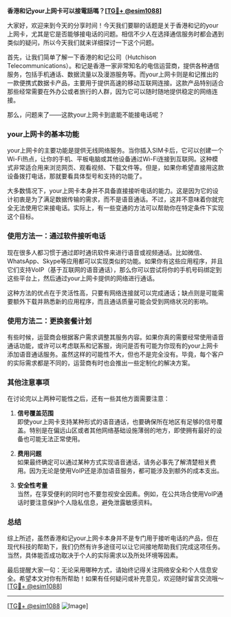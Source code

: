 **香港和记your上网卡可以接電話嗎？[[TG💪+ @esim1088](https://t.me/s/esim1088)]**

大家好，欢迎来到今天的分享时间！今天我们要聊的话题是关于香港和记的your上网卡，尤其是它是否能够接电话的问题。相信不少人在选择通信服务时都会遇到类似的疑问，所以今天我们就来详细探讨一下这个问题。

首先，让我们简单了解一下香港的和记公司（Hutchison Telecommunications）。和记是香港一家非常知名的电信运营商，提供各种通信服务，包括手机通话、数据流量以及漫游服务等。而your上网卡则是和记推出的一款便携式数据卡产品，主要用于提供高速的移动互联网连接。这款产品特别适合那些经常需要在外办公或者旅行的人群，因为它可以随时随地提供稳定的网络连接。

那么，问题来了——这款your上网卡到底能不能接电话呢？

### your上网卡的基本功能

your上网卡的主要功能是提供无线网络服务。当你插入SIM卡后，它可以创建一个Wi-Fi热点，让你的手机、平板电脑或其他设备通过Wi-Fi连接到互联网。这种模式非常适合用来浏览网页、观看视频、下载文件等。但是，如果你希望直接用这款设备拨打电话，那就要看具体型号和支持的功能了。

大多数情况下，your上网卡本身并不具备直接接听电话的能力。这是因为它的设计初衷是为了满足数据传输的需求，而不是语音通话。不过，这并不意味着你就完全无法使用它来接电话。实际上，有一些变通的方法可以帮助你在特定条件下实现这个目标。

### 使用方法一：通过软件接听电话

现在很多人都习惯于通过即时通讯软件来进行语音或视频通话。比如微信、WhatsApp、Skype等应用都可以实现类似的功能。如果你有这些应用程序，并且它们支持VoIP（基于互联网的语音通话），那么你可以尝试将你的手机号码绑定到这些平台上，然后通过your上网卡提供的网络进行通话。

这种方法的优点在于灵活性高，只要有网络连接就可以完成通话；缺点则是可能需要额外下载并熟悉新的应用程序，而且通话质量可能会受到网络状况的影响。

### 使用方法二：更换套餐计划

有些时候，运营商会根据客户需求调整其服务内容。如果你真的需要经常使用语音通话功能，或许可以考虑联系和记客服，询问是否有可能为你现有的your上网卡添加语音通话服务。虽然这样的可能性不大，但也不是完全没有。毕竟，每个客户的实际需求都是不同的，运营商有时也会推出一些定制化的解决方案。

### 其他注意事项

在讨论完以上两种可能性之后，还有一些其他方面需要注意：

1. **信号覆盖范围**  
   即使your上网卡支持某种形式的语音通话，也要确保所在地区有足够的信号覆盖。特别是在偏远山区或者其他网络基础设施薄弱的地方，即使拥有最好的设备也可能无法正常使用。

2. **费用问题**  
 如果最终确定可以通过某种方式实现语音通话，请务必事先了解清楚相关费用。因为无论是使用VoIP还是添加语音服务，都可能涉及到额外的成本支出。

3. **安全性考量**  
 当然，在享受便利的同时也不要忽视安全因素。例如，在公共场合使用VoIP通话时要注意保护个人隐私信息，避免泄露敏感资料。

### 总结

综上所述，虽然香港和记your上网卡本身并不是专门用于接听电话的产品，但在现代科技的帮助下，我们仍然有许多途径可以让它间接地帮助我们完成这项任务。当然，具体能否成功取决于个人的实际需求以及所处环境等因素。

最后提醒大家一句：无论采用哪种方式，请始终记得关注网络安全和个人信息安全。希望本文对你有所帮助！如果有任何疑问或补充意见，欢迎随时留言交流哦～ [[TG💪+ @esim1088](https://t.me/s/esim1088)]

---

[[TG💪+ @esim1088](https://t.me/s/esim1088) ![Image](https://i.postimg.cc/4NQfJmqS/Snipaste-2025-05-13-00-14-12.png)]